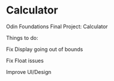 # Calculator
Odin Foundations Final Project: Calculator

Things to do:

Fix Display going out of bounds

Fix Float issues

Improve UI/Design